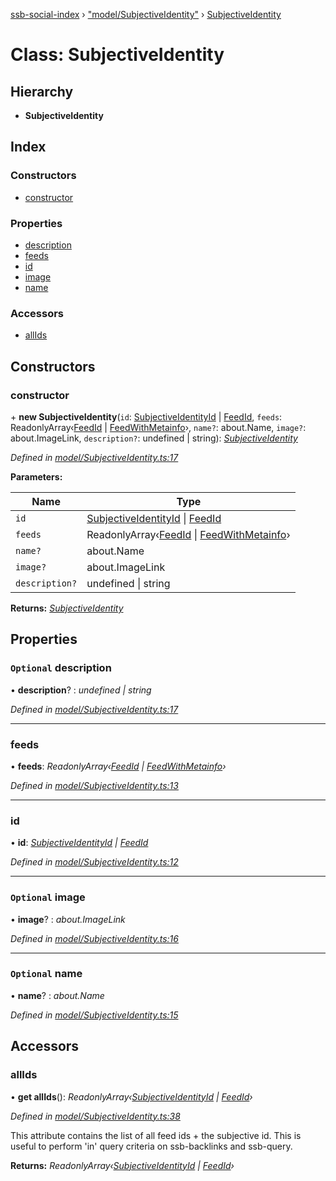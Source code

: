 [ssb-social-index](../README.md) › ["model/SubjectiveIdentity"](../modules/_model_subjectiveidentity_.md) › [SubjectiveIdentity](_model_subjectiveidentity_.subjectiveidentity.md)

# Class: SubjectiveIdentity

## Hierarchy

* **SubjectiveIdentity**

## Index

### Constructors

* [constructor](_model_subjectiveidentity_.subjectiveidentity.md#constructor)

### Properties

* [description](_model_subjectiveidentity_.subjectiveidentity.md#optional-description)
* [feeds](_model_subjectiveidentity_.subjectiveidentity.md#feeds)
* [id](_model_subjectiveidentity_.subjectiveidentity.md#id)
* [image](_model_subjectiveidentity_.subjectiveidentity.md#optional-image)
* [name](_model_subjectiveidentity_.subjectiveidentity.md#optional-name)

### Accessors

* [allIds](_model_subjectiveidentity_.subjectiveidentity.md#allids)

## Constructors

###  constructor

\+ **new SubjectiveIdentity**(`id`: [SubjectiveIdentityId](../modules/_model_ids_.md#subjectiveidentityid) | [FeedId](../modules/_model_ids_.md#feedid), `feeds`: ReadonlyArray‹[FeedId](../modules/_model_ids_.md#feedid) | [FeedWithMetainfo](../modules/_model_subjectiveidentity_.md#feedwithmetainfo)›, `name?`: about.Name, `image?`: about.ImageLink, `description?`: undefined | string): *[SubjectiveIdentity](_model_subjectiveidentity_.subjectiveidentity.md)*

*Defined in [model/SubjectiveIdentity.ts:17](https://github.com/gpicron/ssb-subjective-group/blob/ffd218b/src/model/SubjectiveIdentity.ts#L17)*

**Parameters:**

Name | Type |
------ | ------ |
`id` | [SubjectiveIdentityId](../modules/_model_ids_.md#subjectiveidentityid) &#124; [FeedId](../modules/_model_ids_.md#feedid) |
`feeds` | ReadonlyArray‹[FeedId](../modules/_model_ids_.md#feedid) &#124; [FeedWithMetainfo](../modules/_model_subjectiveidentity_.md#feedwithmetainfo)› |
`name?` | about.Name |
`image?` | about.ImageLink |
`description?` | undefined &#124; string |

**Returns:** *[SubjectiveIdentity](_model_subjectiveidentity_.subjectiveidentity.md)*

## Properties

### `Optional` description

• **description**? : *undefined | string*

*Defined in [model/SubjectiveIdentity.ts:17](https://github.com/gpicron/ssb-subjective-group/blob/ffd218b/src/model/SubjectiveIdentity.ts#L17)*

___

###  feeds

• **feeds**: *ReadonlyArray‹[FeedId](../modules/_model_ids_.md#feedid) | [FeedWithMetainfo](../modules/_model_subjectiveidentity_.md#feedwithmetainfo)›*

*Defined in [model/SubjectiveIdentity.ts:13](https://github.com/gpicron/ssb-subjective-group/blob/ffd218b/src/model/SubjectiveIdentity.ts#L13)*

___

###  id

• **id**: *[SubjectiveIdentityId](../modules/_model_ids_.md#subjectiveidentityid) | [FeedId](../modules/_model_ids_.md#feedid)*

*Defined in [model/SubjectiveIdentity.ts:12](https://github.com/gpicron/ssb-subjective-group/blob/ffd218b/src/model/SubjectiveIdentity.ts#L12)*

___

### `Optional` image

• **image**? : *about.ImageLink*

*Defined in [model/SubjectiveIdentity.ts:16](https://github.com/gpicron/ssb-subjective-group/blob/ffd218b/src/model/SubjectiveIdentity.ts#L16)*

___

### `Optional` name

• **name**? : *about.Name*

*Defined in [model/SubjectiveIdentity.ts:15](https://github.com/gpicron/ssb-subjective-group/blob/ffd218b/src/model/SubjectiveIdentity.ts#L15)*

## Accessors

###  allIds

• **get allIds**(): *ReadonlyArray‹[SubjectiveIdentityId](../modules/_model_ids_.md#subjectiveidentityid) | [FeedId](../modules/_model_ids_.md#feedid)›*

*Defined in [model/SubjectiveIdentity.ts:38](https://github.com/gpicron/ssb-subjective-group/blob/ffd218b/src/model/SubjectiveIdentity.ts#L38)*

This attribute contains the list of all feed ids + the subjective id.  This is useful to perform 'in' query criteria on
ssb-backlinks and ssb-query.

**Returns:** *ReadonlyArray‹[SubjectiveIdentityId](../modules/_model_ids_.md#subjectiveidentityid) | [FeedId](../modules/_model_ids_.md#feedid)›*
